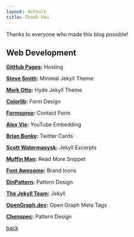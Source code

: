 ```yaml
---
layout: default
title: Thank You
---
```


Thanks to everyone who made this blog possible! 

## Web Development 

**[GitHub Pages](https://pages.github.com):** Hosting

**[Steve Smith](https://github.com/orderedlist):**  Minimal Jekyll Theme

**[Mark Otto](https://twitter.com/mdo):**  Hyde Jekyll Theme

**[Colorlib](https://colorlib.com/):** Form Design

**[Formspree](https://formspree.io/):** Contact Form

**[Alex Vie](https://silvercircle.github.io):** YouTube Embedding

**[Brian Bunke](https://www.brianbunke.com):** Twitter Cards

**[Scott Watermasysk](https://scottw.com/):** Jekyll Excerpts

**[Muffin Man](https://muffinman.io/):** Read More Snippet

**[Font Awesome](https://fontawesome.com/):** Brand Icons

**[DinPattern](http://www.dinpattern.com):** Pattern Design

**[The Jekyll Team](https://jekyllrb.com):** Jekyll  

**[OpenGraph.dev](https://opengraph.dev/):** Open Graph Meta Tags

**[Chenspec](https://www.shutterstock.com/g/Chenspec?rid=283829909&utm_medium=email&utm_source=ctrbreferral-link):** Pattern Design

[back](./)
